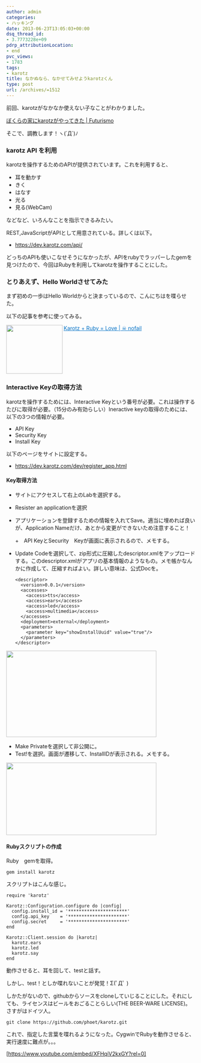 ```yaml
---
author: admin
categories:
- ハッキング
date: 2013-06-23T13:05:03+00:00
dsq_thread_id:
- 3.7773228e+09
pdrp_attributionLocation:
- end
pvc_views:
- 1783
tags:
- karotz
title: なかぬなら、なかせてみせようkarotzくん
type: post
url: /archives/=1512
---
```


前回、karotzがなかなか使えない子なことがわかりました。

<a href="https://futurismo.biz/archives/1508" target="_blank">ぼくらの家にkarotzがやってきた | Futurismo</a>

そこで、調教します！ヽ(\`Д´)ﾉ

### karotz API を利用

karotzを操作するためのAPIが提供されています。これを利用すると、

  * 耳を動かす
  * きく
  * はなす
  * 光る
  * 見る(WebCam)

などなど、いろんなことを指示できるみたい。

REST,JavaScriptがAPIとして用意されている。詳しくは以下。

  * https://dev.karotz.com/api/

どっちのAPIも使いこなせそうになかったが、APIをrubyでラッパーしたgemを見つけたので、今回はRubyを利用してkarotzを操作することにした。

### とりあえず、Hello Worldさせてみた

まず初めの一歩はHello Worldからと決まっているので、こんにちはを喋らせた。

以下の記事を参考に使ってみる。

<a href="https://nofail.de/2011/12/karotz-ruby-love/" target="_blank"><img class="alignleft" align="left" border="0" src="https://capture.heartrails.com/150x130/shadow?https://nofail.de/2011/12/karotz-ruby-love/" alt="" width="150" height="130" /></a> <a style="color:#0070C5;" href="https://nofail.de/2011/12/karotz-ruby-love/" target="_blank">Karotz + Ruby = Love | ☠ nofail</a>  <img border="0" src="https://b.hatena.ne.jp/entry/image/https://nofail.de/2011/12/karotz-ruby-love/" alt="" style="" /><br style="clear:both;" />

### Interactive Keyの取得方法

karotzを操作するためには、Interactive Keyという番号が必要。これは操作するたびに取得が必要。（15分のみ有効らしい）Ineractive keyの取得のためには、以下の3つの情報が必要。

  * API Key
  * Security Key
  * Install Key

以下のページをサイトに設定する。

  * https://dev.karotz.com/dev/register_app.html

#### Key取得方法

  * サイトにアクセスして右上のLabを選択する。
  * Resister an applicationを選択
  * アプリケーションを登録するための情報を入れてSave。適当に埋めれば良いが、Application Nameだけ、あとから変更ができないため注意すること！
  
    +　API KeyとSecurity　Keyが画面に表示されるので、メモする。
  * Update Codeを選択して、zip形式に圧縮したdescriptor.xmlをアップロードする。このdescriptor.xmlがアプリの基本情報のようなもの。メモ帳かなんかに作成して、圧縮すればよい。詳しい意味は、公式Docを。
    
        <descriptor>
          <version>0.0.1</version>
          <accesses>
            <access>tts</access>
            <access>ears</access>
            <access>led</access>
            <access>multimedia</access>
          </accesses>
          <deployment>external</deployment>
          <parameters>
            <parameter key="showInstallUuid" value="true"/>
          </parameters>
        </descriptor>
        

[<img src="https://lh5.googleusercontent.com/-GJ5fvByV3bI/Ucbx9XKpyWI/AAAAAAAAAac/61PWN1r_HZU/s400/skitch.png" height="230" width="400" />][1]

  * Make Privateを選択して非公開に。
  * Test!を選択。画面が遷移して、InstallIDが表示される。メモする。

[<img src="https://lh5.googleusercontent.com/-N6s7iTjztf8/UcbyGH_qBmI/AAAAAAAAAaw/k4R6eykBsrI/s400/skitch.png" height="193" width="400" />][2]

#### Rubyスクリプトの作成

Ruby　gemを取得。

    gem install karotz
    

スクリプトはこんな感じ。

    require 'karotz'
    
    Karotz::Configuration.configure do |config|
      config.install_id = '**********************'
      config.api_key    = '**********************'
      config.secret     = '**********************'
    end
    
    Karotz::Client.session do |karotz|
      karotz.ears
      karotz.led
      karotz.say
    end
    

動作させると、耳を回して、testと話す。

しかし、test！としか喋れないことが発覚！Σ(ﾟДﾟ )

しかたがないので、githubからソースをcloneしていじることにした。それにしても、ライセンスはビールをおごることらしい(THE BEER-WARE LICENSE)。さすがはドイツ人。

    git clone https://github.com/phoet/karotz.git
    

これで、指定した言葉を喋れるようになった。CygwinでRubyを動作させると、実行速度に難点が。。。

[https://www.youtube.com/embed/XFHqiV2kxGY?rel=0]

 [1]: https://picasaweb.google.com/lh/photo/o3G5msWAzF63iyqw-OkUbDyD6hjDXGH6XyE6iLrzolo?feat=embedwebsite
 [2]: https://picasaweb.google.com/lh/photo/9DFCdqYjBJolGPNasr8SUTyD6hjDXGH6XyE6iLrzolo?feat=embedwebsite